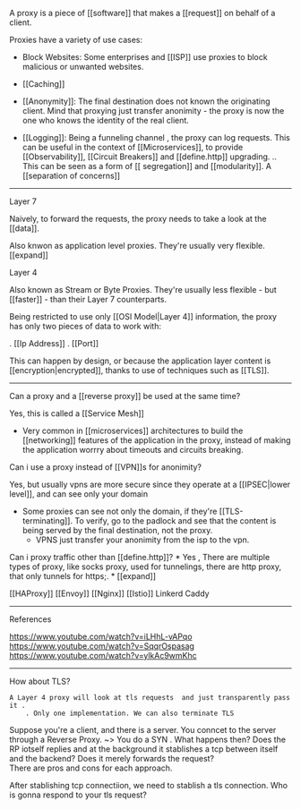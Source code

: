 A proxy is a piece of [[software]] that makes a [[request]] on behalf of a client. 

Proxies have a variety of use cases:

* Block Websites: Some enterprises and [[ISP]] use proxies to block malicious or unwanted  websites. 

* [[Caching]]

* [[Anonymity]]: The final destination does not known the originating client. Mind that proxying just transfer anonimity - the proxy is now the one who knows the identity of the real client. 

* [[Logging]]:  Being a funneling channel , the proxy can log  requests. This can be useful in the context of [[Microservices]], to provide [[Observability]], [[Circuit Breakers]] and [[define.http]] upgrading.
    .. This can be seen as a form of [[ segregation]] and [[modularity]]. A [[separation of concerns]]

___ 

Layer 7


Naively, to forward the requests, the proxy needs to take a look at the [[data]]. 


Also knwon as application level proxies. They're usually very flexible. [[expand]]

Layer 4 

Also known as Stream or Byte Proxies. They're usually less flexible - but [[faster]] - than their Layer 7 counterparts. 

Being restricted to use only [[OSI Model|Layer 4]] information, the proxy has only two pieces of data to work with:

. [[Ip Address]]
. [[Port]]

This can happen by design, or because the application layer content is [[encryption|encrypted]], thanks to use of techniques such as [[TLS]].


___ 

Can a proxy and a [[reverse proxy]] be used at the same time?

Yes, this is called a [[Service Mesh]]

* Very common in  [[microservices]] architectures to build the [[networking]] features of the application in the proxy, instead of making the application worrry about 
timeouts and circuits breaking.


    
Can i use a proxy instead of [[VPN]]s for anonimity?

Yes, but usually vpns are more secure since they operate at a [[IPSEC|lower level]], and can see only your domain
* Some proxies can see not only the domain, if they're  [[TLS-terminating]]. To verify, go to the padlock and see that the content is being served by the final destination, not the proxy. 
    * VPNS just transfer your anonimity from the isp to the vpn. 


Can i proxy traffic other than [[define.http]]?
    * Yes , There are multiple types of proxy, like socks proxy, used for tunnelings, there are http proxy, that only tunnels for https;.
    * [[expand]]


[[HAProxy]]
[[Envoy]]
[[Nginx]]
[[Istio]]
Linkerd
Caddy




___ 
References

https://www.youtube.com/watch?v=iLHhL-vAPqo
https://www.youtube.com/watch?v=SqqrOspasag
https://www.youtube.com/watch?v=ylkAc9wmKhc



___


How about TLS?
    
    A Layer 4 proxy will look at tls requests  and just transparently pass it .
        . Only one implementation. We can also terminate TLS 
    

Suppose you're a client, and there is a server. 
You conncet to the server through a Reverse Proxy. 
~> You do a SYN . What happens then?
    Does the RP iotself replies and at the background it stablishes a tcp between itself and the backend?
    Does it merely forwards the request?    
    There are pros and cons for each approach.

After stablishing tcp connectiion, we need to stablish a tls connection. Who is gonna respond to your tls request?

